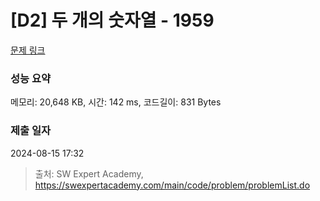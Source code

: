 # [D2] 두 개의 숫자열 - 1959 

[문제 링크](https://swexpertacademy.com/main/code/problem/problemDetail.do?contestProbId=AV5PpoFaAS4DFAUq) 

### 성능 요약

메모리: 20,648 KB, 시간: 142 ms, 코드길이: 831 Bytes

### 제출 일자

2024-08-15 17:32



> 출처: SW Expert Academy, https://swexpertacademy.com/main/code/problem/problemList.do
